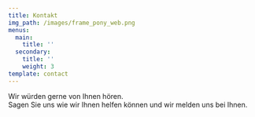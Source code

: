 ```yaml
---
title: Kontakt
img_path: /images/frame_pony_web.png
menus:
  main:
    title: ''
  secondary:
    title: ''
    weight: 3
template: contact
---
```


Wir würden gerne von Ihnen hören. <br />
Sagen Sie uns wie wir Ihnen helfen können und wir melden uns bei Ihnen.
